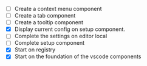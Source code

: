 - [ ] Create a context menu component
- [ ] Create a tab component
- [ ] Create a tooltip component
- [x] Display current config on setup component.
- [ ] Complete the settings on editor local
- [ ] Complete setup component
- [x] Start on registry
- [x] Start on the foundation of the vscode components
